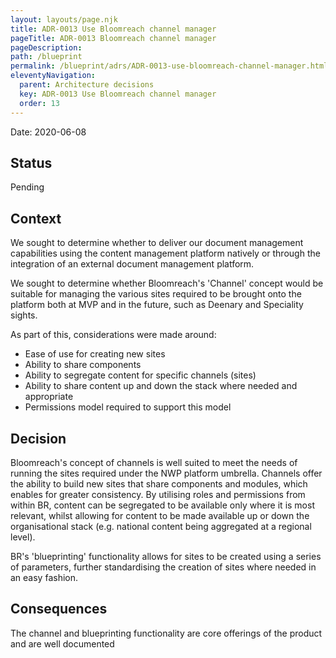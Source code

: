 ```yaml
---
layout: layouts/page.njk
title: ADR-0013 Use Bloomreach channel manager
pageTitle: ADR-0013 Bloomreach channel manager
pageDescription: 
path: /blueprint
permalink: /blueprint/adrs/ADR-0013-use-bloomreach-channel-manager.html
eleventyNavigation:
  parent: Architecture decisions
  key: ADR-0013 Use Bloomreach channel manager
  order: 13
---
```


Date: 2020-06-08

## Status

Pending

## Context

We sought to determine whether to deliver our document management capabilities using the content management platform natively or through the integration of an external document management platform.

We sought to determine whether Bloomreach's 'Channel' concept would be suitable for managing the various sites required to be brought onto the platform both at MVP and in the future, such as Deenary and Speciality sights. 

As part of this, considerations were made around: 
* Ease of use for creating new sites
* Ability to share components 
* Ability to segregate content for specific channels (sites)
* Ability to share content up and down the stack where needed and appropriate
* Permissions model required to support this model

## Decision

Bloomreach's concept of channels is well suited to meet the needs of running the sites required under the NWP platform umbrella. Channels offer the ability to build new sites that share components and modules, which enables for greater consistency. By utilising roles and permissions from within BR, content can be segregated to be available only where it is most relevant, whilst allowing for content to be made available up or down the organisational stack (e.g. national content being aggregated at a regional level). 

BR's 'blueprinting' functionality allows for sites to be created using a series of parameters, further standardising the creation of sites where needed in an easy fashion. 

## Consequences

The channel and blueprinting functionality are core offerings of the product and are well documented
